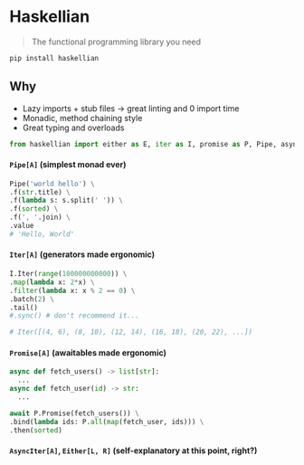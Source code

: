 # Haskellian

> The functional programming library you need

```bash
pip install haskellian
```

## Why
- Lazy imports + stub files -> great linting and 0 import time
- Monadic, method chaining style
- Great typing and overloads

```python
from haskellian import either as E, iter as I, promise as P, Pipe, asyn_iter as AI
```

#### `Pipe[A]` (simplest monad ever)

```python
Pipe('world hello') \
.f(str.title) \
.f(lambda s: s.split(' ')) \
.f(sorted) \
.f(', '.join) \
.value
# 'Hello, World'
```
#### `Iter[A]` (generators made ergonomic)

```python
I.Iter(range(100000000000)) \
.map(lambda x: 2*x) \
.filter(lambda x: x % 2 == 0) \
.batch(2) \
.tail()
#.sync() # don't recommend it...

# Iter([(4, 6), (8, 10), (12, 14), (16, 18), (20, 22), ...])
```

#### `Promise[A]` (awaitables made ergonomic)

```python
async def fetch_users() -> list[str]:
  ...
async def fetch_user(id) -> str:
  ...

await P.Promise(fetch_users()) \
.bind(lambda ids: P.all(map(fetch_user, ids))) \
.then(sorted)
```

#### `AsyncIter[A]`, `Either[L, R]` (self-explanatory at this point, right?)